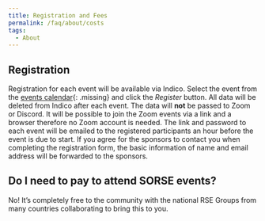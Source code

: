```yaml
---
title: Registration and Fees
permalink: /faq/about/costs
tags:
  - About
---
```

## Registration

Registration for each event will be available via Indico. Select the event from the 
[events calendar](){: .missing} and click the _Register_ button.
All data will be deleted from Indico after each event. The data will **not** be passed to Zoom or Discord. It will be possible to join the Zoom events via a link and a browser therefore no Zoom account is needed. The link and password to each event will be emailed to the registered participants an hour before the event is due to start.  If you agree for the sponsors to contact you when completing the registration form, the basic information of name and email address will be forwarded to the sponsors.

## Do I need to pay to attend SORSE events?

No! It’s completely free to the community with the national RSE Groups from many countries collaborating to bring this to you.

